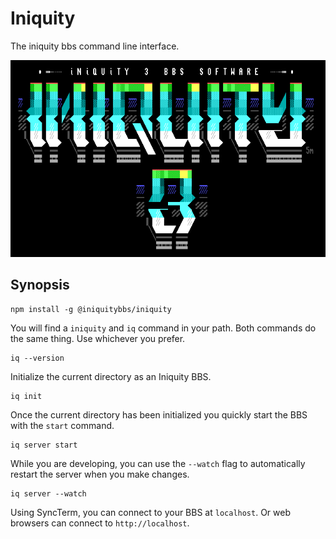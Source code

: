 # Iniquity

The iniquity bbs command line interface.

![Alt text](https://github.com/iniquitybbs/iniquity/raw/master/packages/core/src/assets/5m-iniquity3a.png?raw=true "Iniquity 3")

## Synopsis

```shell
npm install -g @iniquitybbs/iniquity
```

You will find a `iniquity` and `iq` command in your path. Both commands do the same thing. Use whichever you prefer.

```shell
iq --version
```

Initialize the current directory as an Iniquity BBS.

```shell
iq init
```

Once the current directory has been initialized you quickly start the BBS with the `start` command.

```shell
iq server start
```

While you are developing, you can use the `--watch` flag to automatically restart the server when you make changes.

```shell
iq server --watch
```

Using SyncTerm, you can connect to your BBS at `localhost`. Or web browsers can connect to `http://localhost`.
